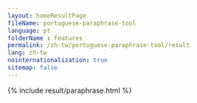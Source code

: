 ```yaml
---
layout: homeResultPage
fileName: portuguese-paraphrase-tool
language: pt
folderName : features
permalink: /zh-tw/portuguese-paraphrase-tool/result
lang: zh-tw
nointernationalization: true
sitemap: false
---
```

{% include result/paraphrase.html %}

<script src="/js/result/paraprashing.js" data-foldername="{{page.folderName}}" data-lang="{{page.lang}}"></script>